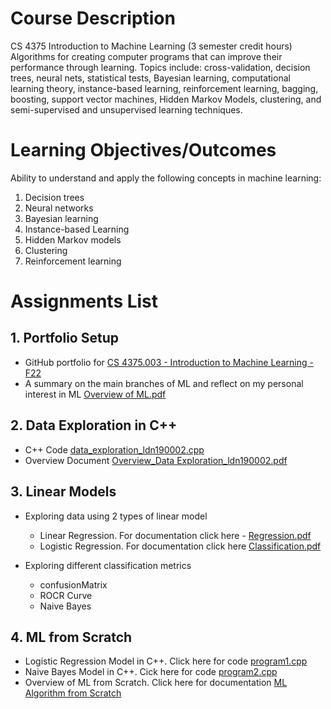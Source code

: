
# Course Description
CS 4375 Introduction to Machine Learning (3 semester credit hours) Algorithms for creating computer programs that can improve their performance through learning. Topics include: cross-validation, decision trees, neural nets, statistical tests, Bayesian learning, computational learning theory, instance-based learning, reinforcement learning, bagging, boosting, support vector machines, Hidden Markov Models, clustering, and semi-supervised and unsupervised learning techniques.

# Learning Objectives/Outcomes

Ability to understand and apply the following concepts in machine learning:
1. Decision trees
2. Neural networks
3. Bayesian learning
4. Instance-based Learning
5. Hidden Markov models
6. Clustering
7. Reinforcement learning

# Assignments List

## 1. Portfolio Setup

- GitHub portfolio for [CS 4375.003 - Introduction to Machine Learning - F22](https://github.com/leonewtonz/CS-4375.003---Introduction-to-Machine-Learning---F22)
- A summary on the main branches of ML and reflect on my personal interest in ML [Overview of ML.pdf](https://github.com/leonewtonz/CS-4375.003---Introduction-to-Machine-Learning---F22/blob/main/Assignments/Portfolio%20Setup/Overview%20of%20ML_ldn190002.pdf)

## 2. Data Exploration in C++
- C++ Code [data_exploration_ldn190002.cpp](https://github.com/leonewtonz/CS-4375.003---Introduction-to-Machine-Learning---F22/blob/main/Assignments/Portfolio%20C%2B%2B%20data%20exploration/data_exploration_ldn190002.cpp)
- Overview Document [Overview_Data Exploration_ldn190002.pdf](https://github.com/leonewtonz/CS-4375.003---Introduction-to-Machine-Learning---F22/blob/main/Assignments/Portfolio%20C%2B%2B%20data%20exploration/Overview_Data%20Exploration_ldn190002.pdf)

## 3. Linear Models

-	Exploring data using 2 types of linear model
	+	Linear Regression. For documentation click here - [Regression.pdf](https://github.com/leonewtonz/CS-4375.003---Introduction-to-Machine-Learning---F22/blob/main/Assignments/Linear%20Models/Regression.pdf)
	+	Logistic Regression. For documentation click here [Classification.pdf](https://github.com/leonewtonz/CS-4375.003---Introduction-to-Machine-Learning---F22/blob/main/Assignments/Linear%20Models/Classification.pdf)

-	Exploring different classification metrics
	+	confusionMatrix
	+	ROCR Curve
	+	Naive Bayes
	
## 4. ML from Scratch
-	Logistic Regression Model in C++. Click here for code [program1.cpp](https://github.com/leonewtonz/CS-4375.003---Introduction-to-Machine-Learning---F22/blob/main/Assignments/ML%20Algorithms%20from%20Scratch/program1.cpp)
-	Naive Bayes Model in C++. Cick here for code [program2.cpp](https://github.com/leonewtonz/CS-4375.003---Introduction-to-Machine-Learning---F22/blob/main/Assignments/ML%20Algorithms%20from%20Scratch/program2.cpp)
-	Overview of ML from Scratch. Click here for documentation [ML Algorithm from Scratch](https://github.com/leonewtonz/CS-4375.003---Introduction-to-Machine-Learning---F22/blob/main/Assignments/ML%20Algorithms%20from%20Scratch/ML%20Algorithm%20from%20Scratch.pdf)